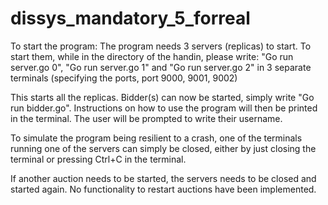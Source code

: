 # dissys_mandatory_5_forreal

To start the program:
The program needs 3 servers (replicas) to start. To start them, while in the directory of the handin, please write:
"Go run server.go 0", "Go run server.go 1" and "Go run server.go 2" in 3 separate terminals (specifying the ports, port 9000, 9001, 9002)

This starts all the replicas. Bidder(s) can now be started, simply write "Go run bidder.go". Instructions on how to use the program will
then be printed in the terminal. The user will be prompted to write their username.

To simulate the program being resilient to a crash, one of the terminals running one of the servers can simply be closed, either by just
closing the terminal or pressing Ctrl+C in the terminal. 

If another auction needs to be started, the servers needs to be closed and started again. No functionality to restart auctions have been implemented.
